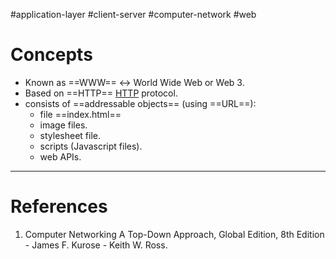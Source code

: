 #application-layer #client-server #computer-network #web 

# Concepts
- Known as ==WWW== <-> World Wide Web or Web 3.
- Based on ==HTTP== [HTTP](HTTP.md) protocol.
- consists of ==addressable objects== (using ==URL==):
	- file ==index.html==
	- image files.
	- stylesheet file.
	- scripts (Javascript files).
	- web APIs.

---
# References
1. Computer Networking A Top-Down Approach, Global Edition, 8th Edition - James F. Kurose - Keith W. Ross.